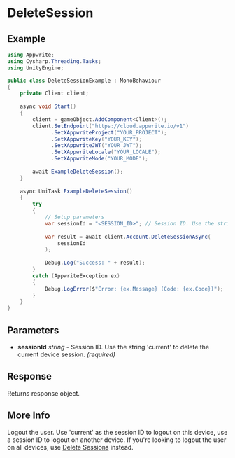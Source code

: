 # DeleteSession

## Example

```csharp
using Appwrite;
using Cysharp.Threading.Tasks;
using UnityEngine;

public class DeleteSessionExample : MonoBehaviour
{
    private Client client;
    
    async void Start()
    {
        client = gameObject.AddComponent<Client>();
        client.SetEndpoint("https://cloud.appwrite.io/v1")
              .SetXAppwriteProject("YOUR_PROJECT");
              .SetXAppwriteKey("YOUR_KEY");
              .SetXAppwriteJWT("YOUR_JWT");
              .SetXAppwriteLocale("YOUR_LOCALE");
              .SetXAppwriteMode("YOUR_MODE");
        
        await ExampleDeleteSession();
    }
    
    async UniTask ExampleDeleteSession()
    {
        try
        {
            // Setup parameters
            var sessionId = "<SESSION_ID>"; // Session ID. Use the string &#039;current&#039; to delete the current device session.
            
            var result = await client.Account.DeleteSessionAsync(
                sessionId
            );
            
            Debug.Log("Success: " + result);
        }
        catch (AppwriteException ex)
        {
            Debug.LogError($"Error: {ex.Message} (Code: {ex.Code})");
        }
    }
}
```

## Parameters

- **sessionId** *string* - Session ID. Use the string &#039;current&#039; to delete the current device session. *(required)*

## Response

Returns response object.
## More Info

Logout the user. Use &#039;current&#039; as the session ID to logout on this device, use a session ID to logout on another device. If you&#039;re looking to logout the user on all devices, use [Delete Sessions](https://appwrite.io/docs/references/cloud/client-web/account#deleteSessions) instead.
